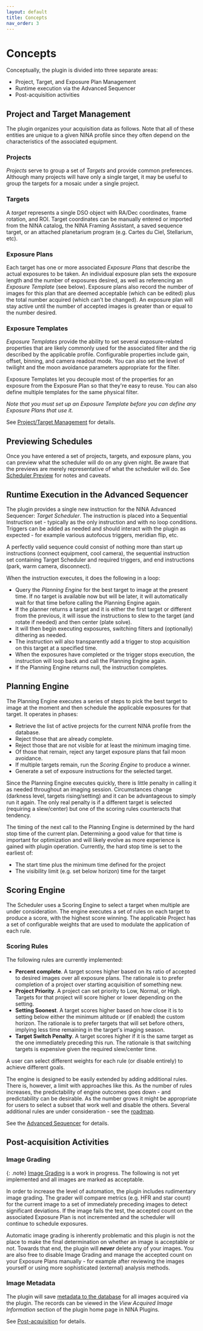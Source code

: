 ```yaml
---
layout: default
title: Concepts
nav_order: 3
---
```


# Concepts

Conceptually, the plugin is divided into three separate areas:
* Project, Target, and Exposure Plan Management
* Runtime execution via the Advanced Sequencer
* Post-acquisition activities

## Project and Target Management

The plugin organizes your acquisition data as follows.  Note that all of these entities are unique to a given NINA profile since they often depend on the characteristics of the associated equipment.

### Projects
_Projects_ serve to group a set of _Targets_ and provide common preferences.  Although many projects will have only a single target, it may be useful to group the targets for a mosaic under a single project.

### Targets
A _target_ represents a single DSO object with RA/Dec coordinates, frame rotation, and ROI.  Target coordinates can be manually entered or imported from the NINA catalog, the NINA Framing Assistant, a saved sequence target, or an attached planetarium program (e.g. Cartes du Ciel, Stellarium, etc).

### Exposure Plans
Each target has one or more associated _Exposure Plans_ that describe the actual exposures to be taken.  An individual exposure plan sets the exposure length and the number of exposures desired, as well as referencing an _Exposure Template_ (see below).  Exposure plans also record the number of images for this plan that are deemed acceptable (which can be edited) plus the total number acquired (which can't be changed).  An exposure plan will stay active until the number of accepted images is greater than or equal to the number desired.

### Exposure Templates
_Exposure Templates_ provide the ability to set several exposure-related properties that are likely commonly used for the associated filter and the rig described by the applicable profile.  Configurable properties include gain, offset, binning, and camera readout mode.  You can also set the level of twilight and the moon avoidance parameters appropriate for the filter.

Exposure Templates let you decouple most of the properties for an exposure from the Exposure Plan so that they're easy to reuse.  You can also define multiple templates for the same physical filter.

_Note that you must set up an Exposure Template before you can define any Exposure Plans that use it._


See [Project/Target Management](target-management/index.html) for details.

## Previewing Schedules

Once you have entered a set of projects, targets, and exposure plans, you can preview what the scheduler will do on any given night.  Be aware that the previews are merely representative of what the scheduler will do.  See [Scheduler Preview](scheduler-preview.html) for notes and caveats.

## Runtime Execution in the Advanced Sequencer

The plugin provides a single new instruction for the NINA Advanced Sequencer: _Target Scheduler_.  The instruction is placed into a Sequential Instruction set - typically as the only instruction and with no loop conditions.  Triggers can be added as needed and should interact with the plugin as expected - for example various autofocus triggers, meridian flip, etc.

A perfectly valid sequence could consist of nothing more than start up instructions (connect equipment, cool camera), the sequential instruction set containing Target Scheduler and required triggers, and end instructions (park, warm camera, disconnect).

When the instruction executes, it does the following in a loop:
* Query the _Planning Engine_ for the best target to image at the present time.  If no target is available now but will be later, it will automatically wait for that time before calling the Planning Engine again.
* If the planner returns a target and it is either the first target or different from the previous, it will issue the instructions to slew to the target (and rotate if needed) and then center (plate solve).
* It will then begin executing exposures, switching filters and (optionally) dithering as needed.
* The instruction will also transparently add a trigger to stop acquisition on this target at a specified time.
* When the exposures have completed or the trigger stops execution, the instruction will loop back and call the Planning Engine again.
* If the Planning Engine returns null, the instruction completes.

## Planning Engine

The Planning Engine executes a series of steps to pick the best target to image at the moment and then schedule the applicable exposures for that target.  It operates in phases:
* Retrieve the list of active projects for the current NINA profile from the database.
* Reject those that are already complete.
* Reject those that are not visible for at least the minimum imaging time.
* Of those that remain, reject any target exposure plans that fail moon avoidance.
* If multiple targets remain, run the _Scoring Engine_ to produce a winner.
* Generate a set of exposure instructions for the selected target.

Since the Planning Engine executes quickly, there is little penalty in calling it as needed throughout an imaging session.  Circumstances change (darkness level, targets rising/setting) and it can be advantageous to simply run it again.  The only real penalty is if a different target is selected (requiring a slew/center) but one of the scoring rules counteracts that tendency.

The timing of the next call to the Planning Engine is determined by the hard stop time of the current plan.  Determining a good value for that time is important for optimization and will likely evolve as more experience is gained with plugin operation.  Currently, the hard stop time is set to the earliest of:
* The start time plus the minimum time defined for the project
* The visibility limit (e.g. set below horizon) time for the target

## Scoring Engine

The Scheduler uses a Scoring Engine to select a target when multiple are under consideration.  The engine executes a set of rules on each target to produce a score, with the highest score winning.  The applicable Project has a set of configurable weights that are used to modulate the application of each rule.

### Scoring Rules

The following rules are currently implemented:
* **Percent complete**.  A target scores higher based on its ratio of accepted to desired images over all exposure plans.  The rationale is to prefer completion of a project over starting acquisition of something new.
* **Project Priority**.  A project can set priority to Low, Normal, or High.  Targets for that project will score higher or lower depending on the setting.
* **Setting Soonest**.  A target scores higher based on how close it is to setting below either the minimum altitude or (if enabled) the custom horizon.  The rationale is to prefer targets that will set before others, implying less time remaining in the target's imaging season.
* **Target Switch Penalty**.  A target scores higher if it is the same target as the one immediately preceding this run.  The rationale is that switching targets is expensive given the required slew/center time.

A user can select different weights for each rule (or disable entirely) to achieve different goals.

The engine is designed to be easily extended by adding additional rules.  There is, however, a limit with approaches like this.  As the number of rules increases, the predictability of engine outcomes goes down - and predictability can be desirable.  As the number grows it might be appropriate for users to select a subset that work well and disable the others.  Several additional rules are under consideration - see the [roadmap](roadmap.html#scoring-engine-rules).

See the [Advanced Sequencer](sequencer/index.html) for details.

## Post-acquisition Activities

### Image Grading

{: .note}
[Image Grading](post-acquisition/image-grader.html) is a work in progress.  The following is not yet implemented and all images are marked as acceptable.

In order to increase the level of automation, the plugin includes rudimentary image grading.  The grader will compare metrics (e.g. HFR and star count) for the current image to a set of immediately preceding images to detect significant deviations.  If the image fails the test, the accepted count on the associated Exposure Plan is not incremented and the scheduler will continue to schedule exposures.

Automatic image grading is inherently problematic and this plugin is not the place to make the final determination on whether an image is acceptable or not.  Towards that end, the plugin will **_never_** delete any of your images.  You are also free to disable Image Grading and manage the accepted count on your Exposure Plans manually - for example after reviewing the images yourself or using more sophisticated (external) analysis methods.

### Image Metadata

The plugin will save [metadata to the database](post-acquisition/acquisition-data.html) for all images acquired via the plugin.  The records can be viewed in the _View Acquired Image Information_ section of the plugin home page in NINA Plugins.

See [Post-acquisition](post-acquisition/index.html) for details.































